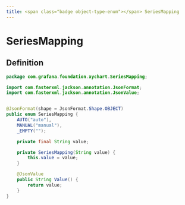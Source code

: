 ```yaml
---
title: <span class="badge object-type-enum"></span> SeriesMapping
---
```

# <span class="badge object-type-enum"></span> SeriesMapping

## Definition

```java
package com.grafana.foundation.xychart.SeriesMapping;

import com.fasterxml.jackson.annotation.JsonFormat;
import com.fasterxml.jackson.annotation.JsonValue;


@JsonFormat(shape = JsonFormat.Shape.OBJECT)
public enum SeriesMapping {
    AUTO("auto"),
    MANUAL("manual"),
    _EMPTY("");

    private final String value;

    private SeriesMapping(String value) {
        this.value = value;
    }

    @JsonValue
    public String Value() {
        return value;
    }
}

```
